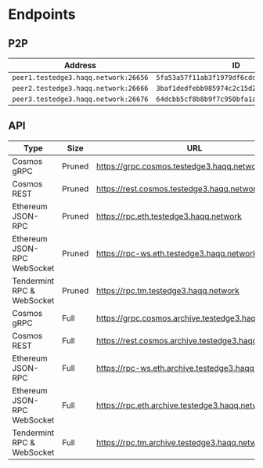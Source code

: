 # Endpoints

## P2P

| Address                              | ID                                         |
|--------------------------------------|--------------------------------------------|
| `peer1.testedge3.haqq.network:26656` | `5fa53a57f11ab3f1979df6cdd572a2cc6c519f5a` |
| `peer2.testedge3.haqq.network:26666` | `3baf1dedfebb985974c2c15d246aa6c821da1cf6` |
| `peer3.testedge3.haqq.network:26676` | `64dcbb5cf8b8b9f7c950bfa1a3eee339e98c94ca` |

## API

| Type                        | Size   | URL                                                  |
|-----------------------------|--------|------------------------------------------------------|
| Cosmos gRPC                 | Pruned | <https://grpc.cosmos.testedge3.haqq.network>         |
| Cosmos REST                 | Pruned | <https://rest.cosmos.testedge3.haqq.network>         |
| Ethereum JSON-RPC           | Pruned | <https://rpc.eth.testedge3.haqq.network>             |
| Ethereum JSON-RPC WebSocket | Pruned | <https://rpc-ws.eth.testedge3.haqq.network>          |
| Tendermint RPC & WebSocket  | Pruned | <https://rpc.tm.testedge3.haqq.network>              |
| Cosmos gRPC                 | Full   | <https://grpc.cosmos.archive.testedge3.haqq.network> |
| Cosmos REST                 | Full   | <https://rest.cosmos.archive.testedge3.haqq.network> |
| Ethereum JSON-RPC           | Full   | <https://rpc-ws.eth.archive.testedge3.haqq.network>  |
| Ethereum JSON-RPC WebSocket | Full   | <https://rpc.eth.archive.testedge3.haqq.network>     |
| Tendermint RPC & WebSocket  | Full   | <https://rpc.tm.archive.testedge3.haqq.network>      |
